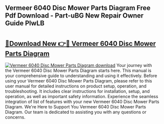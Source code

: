 ## Vermeer 6040 Disc Mower Parts Diagram Free Pdf Download - Part-uBG New Repair Owner Guide PlwLB

# <h2><a href="http://dfqtdhq.blite.top/?on=Vermeer+6040+Disc+Mower+Parts+Diagram">🔗Download New 👉🔴 Vermeer 6040 Disc Mower Parts Diagram</a></h2>

[![Vermeer 6040 Disc Mower Parts Diagram download](https://i.imgur.com/lujVjoI.png)](http://dfqtdhq.blite.top/?on=Vermeer+6040+Disc+Mower+Parts+Diagram)
Your journey with the Vermeer 6040 Disc Mower Parts Diagram starts here. This manual is your comprehensive guide to understanding and using it effectively. Before using your Vermeer 6040 Disc Mower Parts Diagram, please refer to this user manual for detailed instructions on product setup, operation, and troubleshooting. It includes clear instructions for installation, setup, and operation, as well as important safety information. Experience the seamless integration of list of features with your new Vermeer 6040 Disc Mower Parts Diagram. We're Here to Support You Vermeer 6040 Disc Mower Parts Diagram. Our team is dedicated to assisting you with any questions or concerns.
